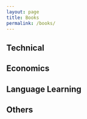 ```yaml
---
layout: page
title: Books
permalink: /books/
---
```


## Technical

## Economics

## Language Learning

## Others
